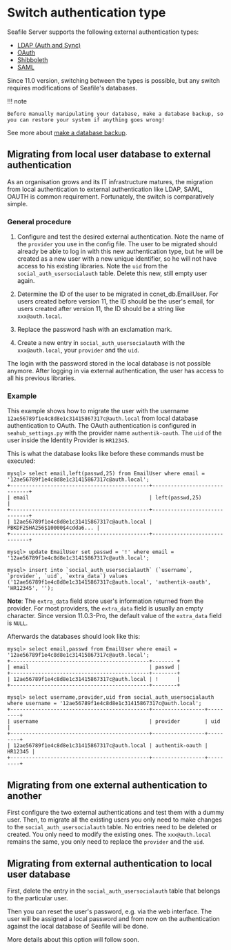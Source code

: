 # Switch authentication type

Seafile Server supports the following external authentication types:

* [LDAP (Auth and Sync)](./ldap_in_11.0_ce.md)
* [OAuth](./oauth.md)
* [Shibboleth](./shibboleth_authentication.md)
* [SAML](./saml2_in_10.0.md)
<!--* [CAS](../deploy_pro/cas.md)-->

Since 11.0 version, switching between the types is possible, but any switch requires modifications of Seafile's databases.

!!! note

    Before manually manipulating your database, make a database backup, so you can restore your system if anything goes wrong!

See more about [make a database backup](../../../administration/backup_recovery.md).

## Migrating from local user database to external authentication

As an organisation grows and its IT infrastructure matures, the migration from local authentication to external authentication like LDAP, SAML, OAUTH is common requirement. Fortunately, the switch is comparatively simple. 

### General procedure

1. Configure and test the desired external authentication. Note the name of the `provider` you use in the config file. The user to be migrated should already be able to log in with this new authentication type, but he will be created as a new user with a new unique identifier, so he will not have access to his existing libraries. Note the `uid` from the `social_auth_usersocialauth` table. Delete this new, still empty user again.

2. Determine the ID of the user to be migrated in ccnet_db.EmailUser. For users created before version 11, the ID should be the user's email, for users created after version 11, the ID should be a string like `xxx@auth.local`.

3. Replace the password hash with an exclamation mark.

4. Create a new entry in `social_auth_usersocialauth` with the `xxx@auth.local`, your `provider` and the `uid`.

The login with the password stored in the local database is not possible anymore. After logging in via external authentication, the user has access to all his previous libraries.

### Example

This example shows how to migrate the user with the username `12ae56789f1e4c8d8e1c31415867317c@auth.local` from local database authentication to OAuth. The OAuth authentication is configured in `seahub_settings.py` with the provider name `authentik-oauth`. The `uid` of the user inside the Identity Provider is `HR12345`.

This is what the database looks like before these commands must be executed:

```
mysql> select email,left(passwd,25) from EmailUser where email = '12ae56789f1e4c8d8e1c31415867317c@auth.local';
+---------------------------------------------+------------------------------+
| email                                       | left(passwd,25)              |
+---------------------------------------------+------------------------------+
| 12ae56789f1e4c8d8e1c31415867317c@auth.local | PBKDF2SHA256$10000$4cdda6... |
+---------------------------------------------+------------------------------+

mysql> update EmailUser set passwd = '!' where email = '12ae56789f1e4c8d8e1c31415867317c@auth.local';

mysql> insert into `social_auth_usersocialauth` (`username`, `provider`, `uid`, `extra_data`) values ('12ae56789f1e4c8d8e1c31415867317c@auth.local', 'authentik-oauth', 'HR12345', '');
```

__Note__: The `extra_data` field store user's information returned from the provider. For most providers, the `extra_data` field is usually an empty character. Since version 11.0.3-Pro, the default value of the `extra_data` field is `NULL`.

Afterwards the databases should look like this:

```
mysql> select email,passwd from EmailUser where email = '12ae56789f1e4c8d8e1c31415867317c@auth.local';
+---------------------------------------------+------- +
| email                                       | passwd |
+---------------------------------------------+--------+
| 12ae56789f1e4c8d8e1c31415867317c@auth.local | !      |
+---------------------------------------------+--------+

mysql> select username,provider,uid from social_auth_usersocialauth where username = '12ae56789f1e4c8d8e1c31415867317c@auth.local';
+---------------------------------------------+-----------------+---------+
| username                                    | provider        | uid     |
+---------------------------------------------+-----------------+---------+
| 12ae56789f1e4c8d8e1c31415867317c@auth.local | authentik-oauth | HR12345 |
+---------------------------------------------+-----------------+---------+
```

## Migrating from one external authentication to another

First configure the two external authentications and test them with a dummy user. Then, to migrate all the existing users you only need to make changes to the `social_auth_usersocialauth` table. No entries need to be deleted or created. You only need to modify the existing ones. The `xxx@auth.local` remains the same, you only need to replace the `provider` and the `uid`.

## Migrating from external authentication to local user database

First, delete the entry in the `social_auth_usersocialauth` table that belongs to the particular user.

Then you can reset the user's password, e.g. via the web interface. The user will be assigned a local password and from now on the authentication against the local database of Seafile will be done. 

More details about this option will follow soon.
